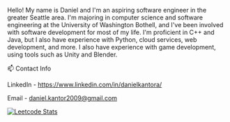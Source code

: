 Hello! My name is Daniel and I'm an aspiring software engineer in the greater Seattle area. I'm majoring in computer science and software engineering at the University of Washington Bothell, and I've been involved with software development for most of my life. I'm proficient in C++ and Java, but I also have experience with Python, cloud services, web development, and more. I also have experience with game development, using tools such as Unity and Blender.

📫 Contact Info

LinkedIn - https://www.linkedin.com/in/danielkantora/

Email - daniel.kantor2009@gmail.com 

[![Leetcode Stats](https://leetcard.jacoblin.cool/chillfire117?theme=unicorn)](https://leetcode.com/chillfire117)

<!---
Chillingfire/Chillingfire is a ✨ special ✨ repository because its `README.md` (this file) appears on your GitHub profile.
You can click the Preview link to take a look at your changes.
--->
